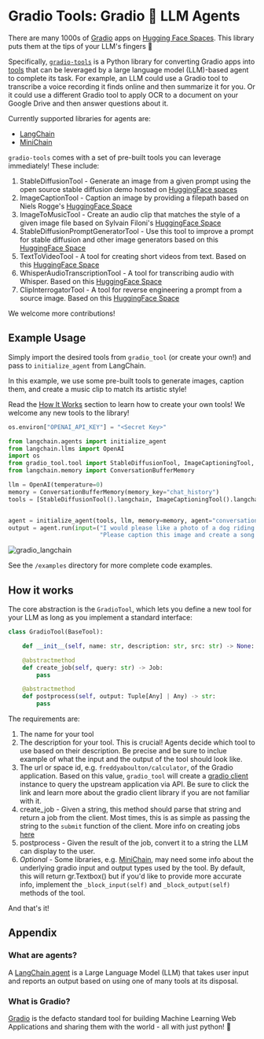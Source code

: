 # Gradio Tools: Gradio 🤝 LLM Agents

There are many 1000s of [Gradio](https://github.com/gradio-app/gradio) apps on [Hugging Face Spaces](https://huggingface.co/spaces). This library puts them at the tips of your LLM's fingers 🦾

Specifically, [`gradio-tools`](https://pypi.org/project/gradio-tools/) is a Python library for converting Gradio apps into [tools](https://python.langchain.com/en/latest/modules/agents/tools.html) that can be leveraged by a large language model (LLM)-based agent to complete its task. For example, an LLM could use a Gradio tool to transcribe a voice recording it finds online and then summarize it for you. Or it could use a different Gradio tool to apply OCR to a document on your Google Drive and then answer questions about it.

Currently supported libraries for agents are:
- [LangChain](https://docs.langchain.com/docs/components/agents/agent)
- [MiniChain](https://github.com/srush/MiniChain/tree/main)

`gradio-tools` comes with a set of pre-built tools you can leverage immediately! These include:

1. StableDiffusionTool - Generate an image from a given prompt using the open source stable diffusion demo hosted on [HuggingFace spaces](https://huggingface.co/spaces/stabilityai/stable-diffusion)
2. ImageCaptionTool - Caption an image by providing a filepath based on Niels Rogge's [HuggingFace Space](https://huggingface.co/spaces/nielsr/comparing-captioning-models)
3. ImageToMusicTool - Create an audio clip that matches the style of a given image file based on Sylvain Filoni's [HuggingFace Space](https://huggingface.co/spaces/fffiloni/img-to-music)
4. StableDiffusionPromptGeneratorTool - Use this tool to improve a prompt for stable diffusion and other image generators based on this [HuggingFace Space](https://huggingface.co/spaces/microsoft/Promptist)
5. TextToVideoTool - A tool for creating short videos from text. Based on this [HuggingFace Space](https://huggingface.co/spaces/damo-vilab/modelscope-text-to-video-synthesis)
6. WhisperAudioTranscriptionTool - A tool for transcribing audio with Whisper. Based on this [HuggingFace Space](https://huggingface.co/spaces/abidlabs/whisper)
7. ClipInterrogatorTool - A tool for reverse engineering a prompt from a source image. Based on this [HuggingFace Space](https://huggingface.co/spaces/pharma/CLIP-Interrogator")

We welcome more contributions!

## Example Usage

Simply import the desired tools from `gradio_tool` (or create your own!) and pass to `initialize_agent` from LangChain.

In this example, we use some pre-built tools to generate images, caption them, and create a music clip to match its artistic style!

Read the [How It Works](#how-it-works) section to learn how to create your own tools! We welcome any new tools to the library!

```python
os.environ["OPENAI_API_KEY"] = "<Secret Key>"

from langchain.agents import initialize_agent
from langchain.llms import OpenAI
import os
from gradio_tool.tool import StableDiffusionTool, ImageCaptioningTool, ImageToMusicTool
from langchain.memory import ConversationBufferMemory

llm = OpenAI(temperature=0)
memory = ConversationBufferMemory(memory_key="chat_history")
tools = [StableDiffusionTool().langchain, ImageCaptioningTool().langchain, ImageToMusicTool().langchain]


agent = initialize_agent(tools, llm, memory=memory, agent="conversational-react-description", verbose=True)
output = agent.run(input=("I would please like a photo of a dog riding a skateboard. "
                          "Please caption this image and create a song for it."))
```

![gradio_langchain](https://user-images.githubusercontent.com/41651716/231012932-ce989347-db21-41be-8971-ab278d689b2d.gif)

See the `/examples` directory for more complete code examples. 

## How it works

The core abstraction is the `GradioTool`, which lets you define a new tool for your LLM as long as you implement a standard interface:

```python
class GradioTool(BaseTool):

    def __init__(self, name: str, description: str, src: str) -> None:

    @abstractmethod
    def create_job(self, query: str) -> Job:
        pass

    @abstractmethod
    def postprocess(self, output: Tuple[Any] | Any) -> str:
        pass
```

The requirements are:
1. The name for your tool
2. The description for your tool. This is crucial! Agents decide which tool to use based on their description. Be precise and be sure to inclue example of what the input and the output of the tool should look like.
3. The url or space id, e.g. `freddyaboulton/calculator`, of the Gradio application. Based on this value, `gradio_tool` will create a [gradio client](https://github.com/gradio-app/gradio/blob/main/client/python/README.md) instance to query the upstream application via API. Be sure to click the link and learn more about the gradio client library if you are not familiar with it.
4. create_job - Given a string, this method should parse that string and return a job from the client. Most times, this is as simple as passing the string to the `submit` function of the client. More info on creating jobs [here](https://github.com/gradio-app/gradio/blob/main/client/python/README.md#making-a-prediction)
5. postprocess - Given the result of the job, convert it to a string the LLM can display to the user.
6. *Optional* - Some libraries, e.g. [MiniChain](https://github.com/srush/MiniChain/tree/main), may need some info about the underlying gradio input and output types used by the tool. By default, this will return gr.Textbox() but 
if you'd like to provide more accurate info, implement the `_block_input(self)` and `_block_output(self)` methods of the tool.

And that's it!



## Appendix

### What are agents?

A [LangChain agent](https://docs.langchain.com/docs/components/agents/agent) is a Large Language Model (LLM) that takes user input and reports an output based on using one of many tools at its disposal.

### What is Gradio?
[Gradio](https://github.com/gradio-app/gradio) is the defacto standard tool for building Machine Learning Web Applications and sharing them with the world - all with just python! 🐍

